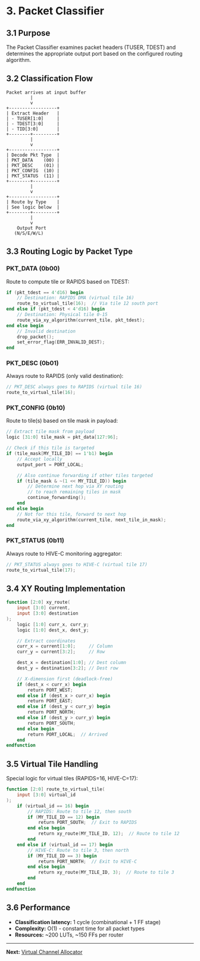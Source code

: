 # 3. Packet Classifier

## 3.1 Purpose

The Packet Classifier examines packet headers (TUSER, TDEST) and determines the appropriate output port based on the configured routing algorithm.

## 3.2 Classification Flow

```
Packet arrives at input buffer
         |
         v
+------------------+
| Extract Header   |
| - TUSER[1:0]     |
| - TDEST[3:0]     |
| - TID[3:0]       |
+--------+---------+
         |
         v
+------------------+
| Decode Pkt Type  |
| PKT_DATA    (00) |
| PKT_DESC    (01) |
| PKT_CONFIG  (10) |
| PKT_STATUS  (11) |
+--------+---------+
         |
         v
+------------------+
| Route by Type    |
| See logic below  |
+--------+---------+
         |
         v
    Output Port
   (N/S/E/W/L)
```

## 3.3 Routing Logic by Packet Type

### PKT_DATA (0b00)

Route to compute tile or RAPIDS based on TDEST:

```verilog
if (pkt_tdest == 4'd16) begin
    // Destination: RAPIDS DMA (virtual tile 16)
    route_to_virtual_tile(16);  // Via tile 12 south port
end else if (pkt_tdest < 4'd16) begin
    // Destination: Physical tile 0-15
    route_via_xy_algorithm(current_tile, pkt_tdest);
end else begin
    // Invalid destination
    drop_packet();
    set_error_flag(ERR_INVALID_DEST);
end
```

### PKT_DESC (0b01)

Always route to RAPIDS (only valid destination):

```verilog
// PKT_DESC always goes to RAPIDS (virtual tile 16)
route_to_virtual_tile(16);
```

### PKT_CONFIG (0b10)

Route to tile(s) based on tile mask in payload:

```verilog
// Extract tile mask from payload
logic [31:0] tile_mask = pkt_data[127:96];

// Check if this tile is targeted
if (tile_mask[MY_TILE_ID] == 1'b1) begin
    // Accept locally
    output_port = PORT_LOCAL;

    // Also continue forwarding if other tiles targeted
    if (tile_mask & ~(1 << MY_TILE_ID)) begin
        // Determine next hop via XY routing
        // to reach remaining tiles in mask
        continue_forwarding();
    end
end else begin
    // Not for this tile, forward to next hop
    route_via_xy_algorithm(current_tile, next_tile_in_mask);
end
```

### PKT_STATUS (0b11)

Always route to HIVE-C monitoring aggregator:

```verilog
// PKT_STATUS always goes to HIVE-C (virtual tile 17)
route_to_virtual_tile(17);
```

## 3.4 XY Routing Implementation

```verilog
function [2:0] xy_route(
    input [3:0] current,
    input [3:0] destination
);
    logic [1:0] curr_x, curr_y;
    logic [1:0] dest_x, dest_y;

    // Extract coordinates
    curr_x = current[1:0];     // Column
    curr_y = current[3:2];     // Row

    dest_x = destination[1:0]; // Dest column
    dest_y = destination[3:2]; // Dest row

    // X-dimension first (deadlock-free)
    if (dest_x < curr_x) begin
        return PORT_WEST;
    end else if (dest_x > curr_x) begin
        return PORT_EAST;
    end else if (dest_y < curr_y) begin
        return PORT_NORTH;
    end else if (dest_y > curr_y) begin
        return PORT_SOUTH;
    end else begin
        return PORT_LOCAL;  // Arrived
    end
endfunction
```

## 3.5 Virtual Tile Handling

Special logic for virtual tiles (RAPIDS=16, HIVE-C=17):

```verilog
function [2:0] route_to_virtual_tile(
    input [3:0] virtual_id
);
    if (virtual_id == 16) begin
        // RAPIDS: Route to tile 12, then south
        if (MY_TILE_ID == 12) begin
            return PORT_SOUTH;  // Exit to RAPIDS
        end else begin
            return xy_route(MY_TILE_ID, 12);  // Route to tile 12
        end
    end else if (virtual_id == 17) begin
        // HIVE-C: Route to tile 3, then north
        if (MY_TILE_ID == 3) begin
            return PORT_NORTH;  // Exit to HIVE-C
        end else begin
            return xy_route(MY_TILE_ID, 3);  // Route to tile 3
        end
    end
endfunction
```

## 3.6 Performance

- **Classification latency:** 1 cycle (combinational + 1 FF stage)
- **Complexity:** O(1) - constant time for all packet types
- **Resources:** ~200 LUTs, ~150 FFs per router

---

**Next:** [Virtual Channel Allocator](04_virtual_channel_allocator.md)
